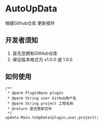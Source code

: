 # AutoUpData
根据Github仓库 更新插件
## 开发者须知
1. 首先您拥有GitHub仓库
2. 保证版本格式为 v1.0.0 或 1.0.0
## 如何使用
```
/**
 * @parm PluginBase plugin
 * @parm String user GitHub用户名
 * @parm String project 工程名称
 * @return 是否更新完毕 
 */
updata.Main.toUpData(plugin,user,project);
```
